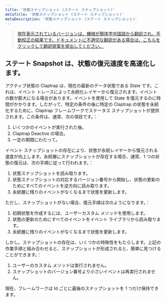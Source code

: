```yaml
---
title: '状態スナップショット (ステート スナップショット)'
metaTitle: '状態スナップショット (ステート スナップショット)'
metaDescription: '状態スナップショット (ステート スナップショット)'
---
```


> [現在表示されているバージョンは、機械が簡体字中国語から翻訳され、手動校正の結果です。ドキュメントに不適切な翻訳がある場合は、こちらをクリックして翻訳提案を提出してください。](https://crwd.in/newbeclaptrap)

## ステート Snapshot は、状態の復元速度を高速化します。

アクティブ状態の Claptrap は、現在の最新のデータ状態である State です。これは、イベント トレースによって永続化レイヤーから復元されます。イベントの数が膨大になる場合があります。イベントを使用して State を復元するのに時間がかかります。したがって、特定の条件の後に特定の Claptrap の状態を永続化するために、Claptrap フレームワークでステータス スナップショットが提供されます。この条件は、通常、次の項目です。：

1. いくつかのイベントが実行された後。
2. Claptrap Deactive の場合。
3. 一定の期間にわたって。

イベント スナップショットの存在により、状態が永続レイヤーから復元される速度が向上します。永続層にスナップショットが存在する場合、通常、1 つの状態の復元は、次の手順に従って行われます。：

1. 状態スナップショットを読み取ります。
2. 状態スナップショットの対応するバージョン番号から開始し、状態の更新のためにすべてのイベントを逆方向に読み取ります。
3. 永続層に残りのイベントがなくなるまで状態を更新します。

ただし、スナップショットがない場合、復元手順は次のようになります。：

1. 初期状態を作成するには、ユーザーカスタム メソッドを使用します。
2. 状態の更新のためにすべてのイベントをイベント ライブラリから読み取ります。
3. 永続層に残りのイベントがなくなるまで状態を更新します。

しかし。スナップショットの存在は、いくつかの特殊性をもたらします。上記の作業手順と組み合わせると、スナップショットが形成されると、簡単に見つけることができます。：

1. ユーザーのカスタム メソッドは実行されません。
2. スナップショットのバージョン番号より小さいイベントは再実行されません。

現在、フレームワークは Id ごとに最後のスナップショットを 1 つだけ保持できます。

